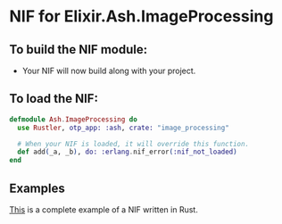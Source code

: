 # NIF for Elixir.Ash.ImageProcessing

## To build the NIF module:

- Your NIF will now build along with your project.

## To load the NIF:

```elixir
defmodule Ash.ImageProcessing do
  use Rustler, otp_app: :ash, crate: "image_processing"

  # When your NIF is loaded, it will override this function.
  def add(_a, _b), do: :erlang.nif_error(:nif_not_loaded)
end
```

## Examples

[This](https://github.com/rusterlium/NifIo) is a complete example of a NIF written in Rust.
